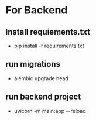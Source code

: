# For Backend

## Install requiements.txt
- pip install -r requirements.txt

## run migrations
- alembic upgrade head

## run backend project
- uvicorn -m main:app --reload
  
